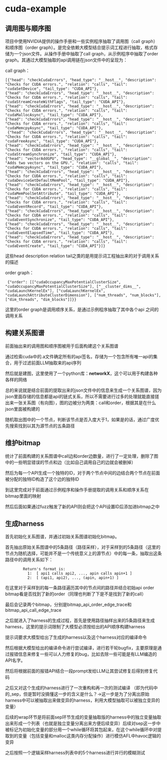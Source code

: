 # cuda-example

## 调用图与顺序图

项目中使用NVIDIA提供的操作手册和一些实例程序抽取了调用图（call graph）和顺序图（order graph）。是完全依赖大模型结合提示词工程进行抽取，格式存储为一个json文件。从操作手册中抽取了call graph，从示例程序中抽取了order graph。其通过大模型抽取的api调用链在json文件中的呈现为：

call graph：

```
[{"head": "checkCudaErrors", "head_type": "__host__", "description": "Checks for CUDA errors.", "relation": "calls", "tail": "cudaSetDevice", "tail_type": "CUDA_API"}, 
{"head": "checkCudaErrors", "head_type": "__host__", "description": "Checks for CUDA errors.", "relation": "calls", "tail": "cudaStreamCreateWithFlags", "tail_type": "CUDA_API"}, 
{"head": "checkCudaErrors", "head_type": "__host__", "description": "Checks for CUDA errors.", "relation": "calls", "tail": "cudaMallocAsync", "tail_type": "CUDA_API"}, 
{"head": "checkCudaErrors", "head_type": "__host__", "description": "Checks for CUDA errors.", "relation": "calls", "tail": "cudaMemcpyAsync", "tail_type": "CUDA_API"},
 {"head": "checkCudaErrors", "head_type": "__host__", "description": "Checks for CUDA errors.", "relation": "calls", "tail": "cudaFreeAsync", "tail_type": "CUDA_API"}, 
{"head": "checkCudaErrors", "head_type": "__host__", "description": "Checks for CUDA errors.", "relation": "calls", "tail": "cudaStreamSynchronize", "tail_type": "CUDA_API"}, 
{"head": "vectorAddGPU", "head_type": "__global__", "description": "Adds two vectors on the GPU.", "relation": "calls", "tail": "cudaMemcpyAsync", "tail_type": "CUDA_API"}, 
{"head": "checkCudaErrors", "head_type": "__host__", "description": "Checks for CUDA errors.", "relation": "calls", "tail": "cudaDeviceGetDefaultMemPool", "tail_type": "CUDA_API"}, 
{"head": "checkCudaErrors", "head_type": "__host__", "description": "Checks for CUDA errors.", "relation": "calls", "tail": "cudaMemPoolSetAttribute", "tail_type": "CUDA_API"}, 
{"head": "checkCudaErrors", "head_type": "__host__", "description": "Checks for CUDA errors.", "relation": "calls", "tail": "cudaEventRecord", "tail_type": "CUDA_API"}, 
{"head": "checkCudaErrors", "head_type": "__host__", "description": "Checks for CUDA errors.", "relation": "calls", "tail": "cudaEventSynchronize", "tail_type": "CUDA_API"}, 
{"head": "checkCudaErrors", "head_type": "__host__", "description": "Checks for CUDA errors.", "relation": "calls", "tail": "cudaEventElapsedTime", "tail_type": "CUDA_API"}, 
{"head": "checkCudaErrors", "head_type": "__host__", "description": "Checks for CUDA errors.", "relation": "calls", "tail": "cudaEventCreate", "tail_type": "CUDA_API"}]}
```

这些head description relation tail之类的是用提示词工程抽出来的对于调用关系的描述

order graph：

```
 {"order": [["cudaOccupancyMaxPotentialClusterSize", "cudaOccupancyMaxPotentialClusterSize"], ["__cluster_dims__", "cudaLaunchKernelEx"], ["cudaLaunchKernelEx", "cudaLaunchAttributeClusterDimension"], ["num_threads", "num_blocks"], ["dim_threads", "dim_blocks"]]}}
```

这里的order graph是调用顺序关系，是通过示例程序抽取了其中各个api 之间的调用关系

## 构建关系图谱

前面抽出来的调用图和顺序图被用于后面构建这个关系图谱

通过检索cuda中的.a文件确定所有的api签名，存储为一个包含所有唯一api的集合，用于过滤前面LLM抽取来的api序列

然后就是建图，这里使用了一个python库：**networkX**，这个可以用于构建各种各样的网络

总的来说就是结合前面的提取出来的json文件中的信息来生成一个关系图谱，因为json里面存储的信息都是api的链式关系，所以不需要进行过多的处理就能直接搓出来一张关系图（有向图），图的边被分为两类：call和order，根据其是在什么json里面被构建的

随机取出图中的一个节点，判断该节点是否入度大于1，如果是的话，通过广度优先搜索找到以其为源节点的五条路径

## 维护bitmap

统计了前面构建的关系图谱中call边和order边数量，进行了一定处理，删除了图中的一些明显错误的节点和边（比如自己调用自己的边就会被删掉）

然后为每一个API生成一个独特的ID，对于两个节点中间的边结合两个节点在前面被分配的独特ID构造了这个边的独特ID

到这里完成对于前面通过示例程序和操作手册提取的调用关系和顺序关系在bitmap里面的映射

然后后面如果通过fuzz触发了新的API则会把这个API设置ID后添加进bitmap之中

## 生成harness

首先初始化关系图谱，并通过初始关系图谱初始化bitmap。

首先抽出原始关系图谱中的5条路径（路径采样），对于采样到的5条路径（这里的节点为随机选择，可能并不是一个传统意义上的源节点）中的每一条，抽取出这条路径中的调用关系如下：

```
        Return's format is:
          1:  [ api1 calls api2, ..., apin calls apin+1 ]
          2:  [ (api1, api2), ..., (apin, apin+1) ]
```

在这里对于采样到的每一条路径遍历其中的节点间的路径并结合初始api order bitmap看是否找到了新的order（同理也判断了下是不是找到了新的call）

最后会记录两个bitmap，分别是bitmap_api_order_edge_trace和bitmap_api_call_edge_trace

之后就进入了harness的生成过程，首先是使用路径抽样出来的5条路径来生成harness，这里的提示词限制了大模型必须按给出的API顺序构建harness

 提示词要求大模型给出了生成的harness以及这个harness对应的编译命令

然后根据大模型给出的编译命令进行尝试编译，进行若干轮bugfix，主要原理是通过报错信息来修复一些可以人力修复的bug，比如去除一些可能是有LLM编造的API名字。

然后将根据前面的报错API结合一段prompt发给LLM让其尝试修复后得到修复代码

之后又对这个生成的harness进行了一次重构和再一次的测试编译 （即为代码中的_sep，但是暂时没搞懂这一步的含义是什么？->这一步是为了分离出原始harness中可以被抽取出来做变异的harness，利用大模型抽取可以被独立变异的变量）

后续的wrap环节是将前面sep环节生成的变量抽取版的harness中的独立变量抽取出来形成一个列表（也就是独立变量分离出来方便后续变异）后续对sep这一步中被标记为初始化变量的部分用一个while循环将其包起来，在这个while循环中对提取到的变量（包括变量和malloc这类内存分配操作）进行模仿AFL中havoc逻辑的变异

之后按照一个逻辑采样harness列表中的5个harness进行并行的模糊测试